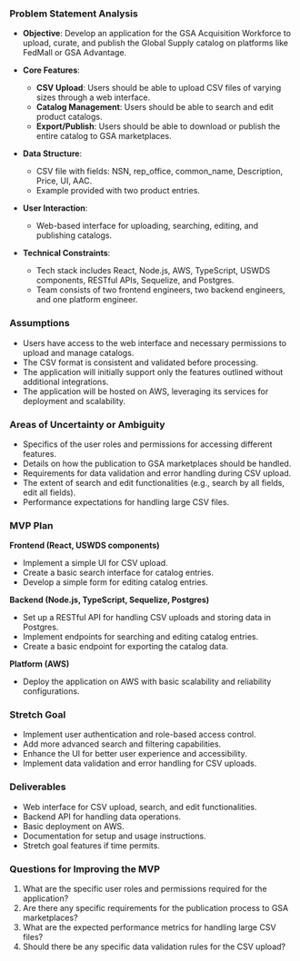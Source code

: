 ### Problem Statement Analysis

- **Objective**: Develop an application for the GSA Acquisition Workforce to upload, curate, and publish the Global Supply catalog on platforms like FedMall or GSA Advantage.
  
- **Core Features**:
  - **CSV Upload**: Users should be able to upload CSV files of varying sizes through a web interface.
  - **Catalog Management**: Users should be able to search and edit product catalogs.
  - **Export/Publish**: Users should be able to download or publish the entire catalog to GSA marketplaces.

- **Data Structure**:
  - CSV file with fields: NSN, rep_office, common_name, Description, Price, UI, AAC.
  - Example provided with two product entries.

- **User Interaction**:
  - Web-based interface for uploading, searching, editing, and publishing catalogs.

- **Technical Constraints**:
  - Tech stack includes React, Node.js, AWS, TypeScript, USWDS components, RESTful APIs, Sequelize, and Postgres.
  - Team consists of two frontend engineers, two backend engineers, and one platform engineer.

### Assumptions

- Users have access to the web interface and necessary permissions to upload and manage catalogs.
- The CSV format is consistent and validated before processing.
- The application will initially support only the features outlined without additional integrations.
- The application will be hosted on AWS, leveraging its services for deployment and scalability.

### Areas of Uncertainty or Ambiguity

- Specifics of the user roles and permissions for accessing different features.
- Details on how the publication to GSA marketplaces should be handled.
- Requirements for data validation and error handling during CSV upload.
- The extent of search and edit functionalities (e.g., search by all fields, edit all fields).
- Performance expectations for handling large CSV files.

### MVP Plan

**Frontend (React, USWDS components)**
- Implement a simple UI for CSV upload.
- Create a basic search interface for catalog entries.
- Develop a simple form for editing catalog entries.

**Backend (Node.js, TypeScript, Sequelize, Postgres)**
- Set up a RESTful API for handling CSV uploads and storing data in Postgres.
- Implement endpoints for searching and editing catalog entries.
- Create a basic endpoint for exporting the catalog data.

**Platform (AWS)**
- Deploy the application on AWS with basic scalability and reliability configurations.

### Stretch Goal

- Implement user authentication and role-based access control.
- Add more advanced search and filtering capabilities.
- Enhance the UI for better user experience and accessibility.
- Implement data validation and error handling for CSV uploads.

### Deliverables

- Web interface for CSV upload, search, and edit functionalities.
- Backend API for handling data operations.
- Basic deployment on AWS.
- Documentation for setup and usage instructions.
- Stretch goal features if time permits.

### Questions for Improving the MVP

1. What are the specific user roles and permissions required for the application?
2. Are there any specific requirements for the publication process to GSA marketplaces?
3. What are the expected performance metrics for handling large CSV files?
4. Should there be any specific data validation rules for the CSV upload?